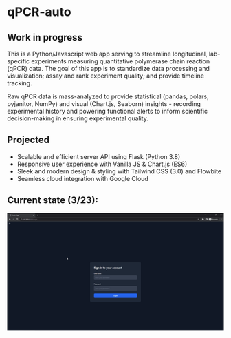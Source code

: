 # qPCR-auto
## Work in progress

This is a Python/Javascript web app serving to streamline longitudinal, lab-specific experiments measuring quantitative polymerase chain reaction (qPCR) data. The goal of this app is to standardize data processing and visualization; assay and rank experiment quality; and provide timeline tracking. 

Raw qPCR data is mass-analyzed to provide statistical (pandas, polars, pyjanitor, NumPy) and visual (Chart.js, Seaborn) insights - recording experimental history and powering functional alerts to inform scientific decision-making in ensuring experimental quality.

## Projected
* Scalable and efficient server API using Flask (Python 3.8)
* Responsive user experience with Vanilla JS & Chart.js (ES6)
* Sleek and modern design & styling with Tailwind CSS (3.0) and Flowbite
* Seamless cloud integration with Google Cloud

## Current state (3/23):
![Animation](Animation.gif)
